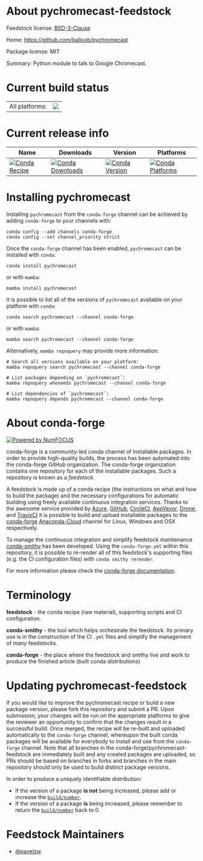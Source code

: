 About pychromecast-feedstock
============================

Feedstock license: [BSD-3-Clause](https://github.com/conda-forge/pychromecast-feedstock/blob/main/LICENSE.txt)

Home: https://github.com/balloob/pychromecast

Package license: MIT

Summary: Python module to talk to Google Chromecast.

Current build status
====================


<table><tr><td>All platforms:</td>
    <td>
      <a href="https://dev.azure.com/conda-forge/feedstock-builds/_build/latest?definitionId=17739&branchName=main">
        <img src="https://dev.azure.com/conda-forge/feedstock-builds/_apis/build/status/pychromecast-feedstock?branchName=main">
      </a>
    </td>
  </tr>
</table>

Current release info
====================

| Name | Downloads | Version | Platforms |
| --- | --- | --- | --- |
| [![Conda Recipe](https://img.shields.io/badge/recipe-pychromecast-green.svg)](https://anaconda.org/conda-forge/pychromecast) | [![Conda Downloads](https://img.shields.io/conda/dn/conda-forge/pychromecast.svg)](https://anaconda.org/conda-forge/pychromecast) | [![Conda Version](https://img.shields.io/conda/vn/conda-forge/pychromecast.svg)](https://anaconda.org/conda-forge/pychromecast) | [![Conda Platforms](https://img.shields.io/conda/pn/conda-forge/pychromecast.svg)](https://anaconda.org/conda-forge/pychromecast) |

Installing pychromecast
=======================

Installing `pychromecast` from the `conda-forge` channel can be achieved by adding `conda-forge` to your channels with:

```
conda config --add channels conda-forge
conda config --set channel_priority strict
```

Once the `conda-forge` channel has been enabled, `pychromecast` can be installed with `conda`:

```
conda install pychromecast
```

or with `mamba`:

```
mamba install pychromecast
```

It is possible to list all of the versions of `pychromecast` available on your platform with `conda`:

```
conda search pychromecast --channel conda-forge
```

or with `mamba`:

```
mamba search pychromecast --channel conda-forge
```

Alternatively, `mamba repoquery` may provide more information:

```
# Search all versions available on your platform:
mamba repoquery search pychromecast --channel conda-forge

# List packages depending on `pychromecast`:
mamba repoquery whoneeds pychromecast --channel conda-forge

# List dependencies of `pychromecast`:
mamba repoquery depends pychromecast --channel conda-forge
```


About conda-forge
=================

[![Powered by
NumFOCUS](https://img.shields.io/badge/powered%20by-NumFOCUS-orange.svg?style=flat&colorA=E1523D&colorB=007D8A)](https://numfocus.org)

conda-forge is a community-led conda channel of installable packages.
In order to provide high-quality builds, the process has been automated into the
conda-forge GitHub organization. The conda-forge organization contains one repository
for each of the installable packages. Such a repository is known as a *feedstock*.

A feedstock is made up of a conda recipe (the instructions on what and how to build
the package) and the necessary configurations for automatic building using freely
available continuous integration services. Thanks to the awesome service provided by
[Azure](https://azure.microsoft.com/en-us/services/devops/), [GitHub](https://github.com/),
[CircleCI](https://circleci.com/), [AppVeyor](https://www.appveyor.com/),
[Drone](https://cloud.drone.io/welcome), and [TravisCI](https://travis-ci.com/)
it is possible to build and upload installable packages to the
[conda-forge](https://anaconda.org/conda-forge) [Anaconda-Cloud](https://anaconda.org/)
channel for Linux, Windows and OSX respectively.

To manage the continuous integration and simplify feedstock maintenance
[conda-smithy](https://github.com/conda-forge/conda-smithy) has been developed.
Using the ``conda-forge.yml`` within this repository, it is possible to re-render all of
this feedstock's supporting files (e.g. the CI configuration files) with ``conda smithy rerender``.

For more information please check the [conda-forge documentation](https://conda-forge.org/docs/).

Terminology
===========

**feedstock** - the conda recipe (raw material), supporting scripts and CI configuration.

**conda-smithy** - the tool which helps orchestrate the feedstock.
                   Its primary use is in the construction of the CI ``.yml`` files
                   and simplify the management of *many* feedstocks.

**conda-forge** - the place where the feedstock and smithy live and work to
                  produce the finished article (built conda distributions)


Updating pychromecast-feedstock
===============================

If you would like to improve the pychromecast recipe or build a new
package version, please fork this repository and submit a PR. Upon submission,
your changes will be run on the appropriate platforms to give the reviewer an
opportunity to confirm that the changes result in a successful build. Once
merged, the recipe will be re-built and uploaded automatically to the
`conda-forge` channel, whereupon the built conda packages will be available for
everybody to install and use from the `conda-forge` channel.
Note that all branches in the conda-forge/pychromecast-feedstock are
immediately built and any created packages are uploaded, so PRs should be based
on branches in forks and branches in the main repository should only be used to
build distinct package versions.

In order to produce a uniquely identifiable distribution:
 * If the version of a package **is not** being increased, please add or increase
   the [``build/number``](https://docs.conda.io/projects/conda-build/en/latest/resources/define-metadata.html#build-number-and-string).
 * If the version of a package **is** being increased, please remember to return
   the [``build/number``](https://docs.conda.io/projects/conda-build/en/latest/resources/define-metadata.html#build-number-and-string)
   back to 0.

Feedstock Maintainers
=====================

* [@pavelzw](https://github.com/pavelzw/)

